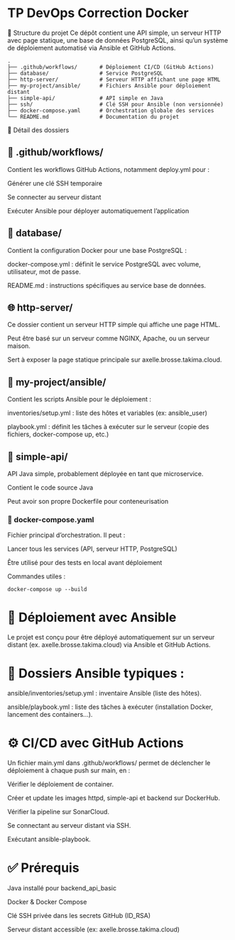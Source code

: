 # TP DevOps Correction Docker

📁 Structure du projet
Ce dépôt contient une API simple, un serveur HTTP avec page statique, une base de données PostgreSQL, ainsi qu’un système de déploiement automatisé via Ansible et GitHub Actions.

```
.
├── .github/workflows/       # Déploiement CI/CD (GitHub Actions)
├── database/                # Service PostgreSQL
├── http-server/             # Serveur HTTP affichant une page HTML
├── my-project/ansible/      # Fichiers Ansible pour déploiement distant
├── simple-api/              # API simple en Java
├── ssh/                     # Clé SSH pour Ansible (non versionnée)
├── docker-compose.yaml      # Orchestration globale des services
└── README.md                # Documentation du projet
```

📂 Détail des dossiers

## 🔁 .github/workflows/
Contient les workflows GitHub Actions, notamment deploy.yml pour :

Générer une clé SSH temporaire

Se connecter au serveur distant

Exécuter Ansible pour déployer automatiquement l’application

## 🐘 database/
Contient la configuration Docker pour une base PostgreSQL :

docker-compose.yml : définit le service PostgreSQL avec volume, utilisateur, mot de passe.

README.md : instructions spécifiques au service base de données.

## 🌐 http-server/
Ce dossier contient un serveur HTTP simple qui affiche une page HTML.

Peut être basé sur un serveur comme NGINX, Apache, ou un serveur maison.

Sert à exposer la page statique principale sur axelle.brosse.takima.cloud.

## 🤖 my-project/ansible/
Contient les scripts Ansible pour le déploiement :

inventories/setup.yml : liste des hôtes et variables (ex: ansible_user)

playbook.yml : définit les tâches à exécuter sur le serveur (copie des fichiers, docker-compose up, etc.)

## 🧩 simple-api/
API Java simple, probablement déployée en tant que microservice.

Contient le code source Java

Peut avoir son propre Dockerfile pour conteneurisation

### 🐳 docker-compose.yaml
Fichier principal d’orchestration. Il peut :

Lancer tous les services (API, serveur HTTP, PostgreSQL)

Être utilisé pour des tests en local avant déploiement

Commandes utiles :

`docker-compose up --build`


# 🚀 Déploiement avec Ansible
Le projet est conçu pour être déployé automatiquement sur un serveur distant (ex. axelle.brosse.takima.cloud) via Ansible et GitHub Actions.

# 📁 Dossiers Ansible typiques :
ansible/inventories/setup.yml : inventaire Ansible (liste des hôtes).

ansible/playbook.yml : liste des tâches à exécuter (installation Docker, lancement des containers...).

# ⚙️ CI/CD avec GitHub Actions
Un fichier main.yml dans .github/workflows/ permet de déclencher le déploiement à chaque push sur main, en :

Vérifier le déploiement de container.

Créer et update les images httpd, simple-api et backend sur DockerHub.

Vérifier la pipeline sur SonarCloud.

Se connectant au serveur distant via SSH.

Exécutant ansible-playbook.

# ✅ Prérequis
Java installé pour backend_api_basic

Docker & Docker Compose

Clé SSH privée dans les secrets GitHub (ID_RSA)

Serveur distant accessible (ex: axelle.brosse.takima.cloud)
